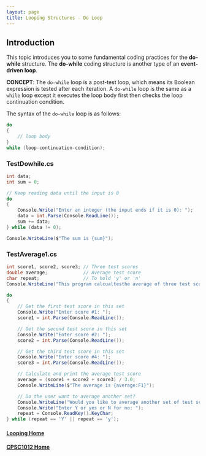 ```yaml
---
layout: page
title: Looping Structures - Do Loop
---
```


## Introduction
This topic introduces you to some fundamental coding practices for the **do-while** structure. The **do-while** coding structure is another type of an **event-driven loop**.

**CONCEPT**: The `do-while` loop is a post-test loop, which means its Boolean expression is tested after each iteration. A `do-while` loop is the same as a `while` loop except it executes the loop body first then checks the loop continuation condition.

The syntax of the `do-while` loop is as follows:

```csharp
do
{
    // loop body
}
while (loop-continuation-condition);
```

### TestDowhile.cs

```csharp
int data;
int sum = 0;

// Keep reading data until the input is 0
do
{
    Console.Write("Enter an integer (the input ends if it is 0): ");
    data = int.Parse(Console.ReadLine());
    sum += data;
} while (data != 0);

Console.WriteLine($"The sum is {sum}");
```

### TestAverage1.cs

```csharp
int score1, score2, score3; // Three test scores
double average;             // Average test score
char repeat;                // To hold 'y' or 'n'
Console.WriteLine("This program calcualtesthe average of three test scores.");

do
{
    // Get the first test score in this set
    Console.Write("Enter score #1: ");
    score1 = int.Parse(Console.ReadLine());

    // Get the second test score in this set
    Console.Write("Enter score #2: ");
    score2 = int.Parse(Console.ReadLine());

    // Get the third test score in this set
    Console.Write("Enter score #4: ");
    score3 = int.Parse(Console.ReadLine());

    // Calculate and print the average test score
    average = (score1 + score2 + score3) / 3.0;
    Console.WriteLine($"The average is {average:F1}");

    // Do the user want to average another set?
    Console.WriteLine("Would you like to average another set of test scores?");
    Console.Write("Enter Y or yes or N for no: ");
    repeat = Console.ReadKey().KeyChar;
} while (repeat == 'Y' || repeat == 'y');
```


#### [Looping Home](index.md)
#### [CPSC1012 Home](../)